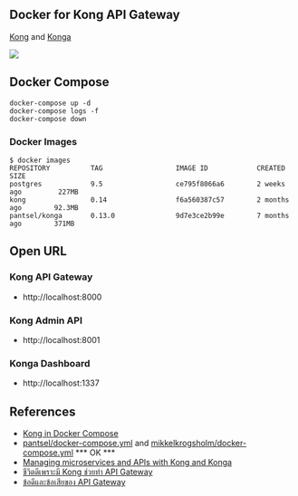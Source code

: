 ## Docker for Kong API Gateway

[Kong](https://konghq.com/kong/) and [Konga](https://pantsel.github.io/konga/)

![](https://raw.githubusercontent.com/pantsel/konga/master/screenshots/bc3.png)

## Docker Compose
```
docker-compose up -d
docker-compose logs -f
docker-compose down
```

### Docker Images
```
$ docker images
REPOSITORY          TAG                  IMAGE ID            CREATED             SIZE
postgres            9.5                  ce795f8066a6        2 weeks ago         227MB
kong                0.14                 f6a560387c57        2 months ago        92.3MB
pantsel/konga       0.13.0               9d7e3ce2b99e        7 months ago        371MB
```

## Open URL

### Kong API Gateway
- http://localhost:8000
<!-- - https://localhost:8443 -->

### Kong Admin API
- http://localhost:8001
<!-- - https://localhost:8444 -->

### Konga Dashboard
- http://localhost:1337

## References
 - [Kong in Docker Compose](https://github.com/Kong/docker-kong/tree/master/compose) 
 - [pantsel/docker-compose.yml](https://gist.github.com/pantsel/73d949774bd8e917bfd3d9745d71febf) and [mikkelkrogsholm/docker-compose.yml](https://gist.github.com/mikkelkrogsholm/d1188f1b416a891f56c54bb9a2016a55) *** OK ***
 - [Managing microservices and APIs with Kong and Konga](https://medium.com/@tselentispanagis/managing-microservices-and-apis-with-kong-and-konga-7d14568bb59d)
 - [ชีวิตดีเพราะมี Kong ช่วยทำ API Gateway](http://bit.ly/30HpYwM)
 - [ข้อดีและข้อเสียของ API Gateway](http://www.somkiat.cc/api-gateway-with-microservice/)